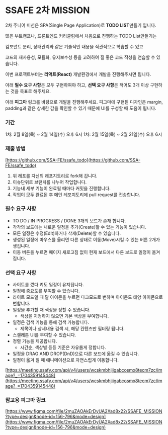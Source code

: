 # SSAFE 2차 MISSION

2차 주니어 미션은 SPA(Single Page Application)로 **TODO LIST**만들기 입니다.

많은 부트캠프나, 프론트엔드 커리큘럼에서 처음으로 진행하는 TODO List만들기는

컴포넌트 분리, 상태관리와 같은 기술적인 내용을 직관적으로 학습할 수 있고

코드의 재사용성, 모듈화, 유지보수성 등을 고려하여 질 좋은 코드 작성을 연습할 수 있습니다.

이번 프로젝트부터는 **리액트(React)** 개발환경에서 개발을 진행해주시면 됩니다. 

아래 **필수 요구 사항**은 모두 구현하여야 하고, **선택 요구 사항**은 적어도 3개 이상 구현하는 것을 목표로 해주세요.

아래 **피그마** 링크를 바탕으로 개발을 진행해주세요. 피그마에 구현된 디자인은 margin, padding과 같은 상세한 값을 확인할 수 있기 때문에 UI를 구성할 때 도움이 됩니다. 

### 기간

1차: 2월 8일(목) ~ 2월 14일(수) 오후 6시
1차: 2월 15일(목) ~ 2월 21일(수) 오후 6시

### 제출 방법

[https://github.com/SSA-FE/ssafe_todo](https://github.com/SSA-FE/ssafe_todo)

1. 위 레포를 자신의 레포지토리로 fork해 갑니다.
2. 이슈단위로 브랜치를 나누어 작업합니다.
3. 기능내 세부 기능이 완료될 때마다 커밋을 진행합니다.
4. 작업이 모두 완료된 후 메인 레포지토리에 pull request를 전송합니다.

### 필수 요구 사항

- TO DO / IN PROGRESS / DONE 3개의 보드가 존재 합니다.
- 각각의 보드에는 새로운 일정을 추가(Create)할 수 있는 기능이 있습니다.
- 모든 일정은 수정(Edit)하거나 삭제(Delete)할 수 있습니다.
- 생성된 일정에 마우스를 올리면 다른 상태로 이동(Move)시킬 수 있는 버튼 2개가 생깁니다.
- 이동 버튼을 누르면 페이지 새로고침 없이 현재 보드에서 다른 보드로 일정이 옮겨집니다.

### 선택 요구 사항

- 사이트를 껐다 켜도 일정이 유지됩니다.
- 일정에 중요도를 부여할 수 있습니다.
- 라이트 모드일 때 달 아이콘을 누르면 다크모드로 변하며 아이콘도 태양 아이콘으로 변합니다.
- 일정을 추가할 때 색상을 정할 수 있습니다.
    - 색상을 지정하지 않으면 기본 색상을 부여합니다.
- 일정은 검색 기능을 통해 검색 가능합니다.
    - 제목이나 상세내용 검색 시, 해당 컨텐츠만 필터링 됩니다.
- 스켈레톤 UI를 부여할 수 있습니다.
- 정렬 기능을 제공합니다.
    - 시간순, 색상별 등등 기준은 자유롭게 정합니다.
- 일정을 DRAG AND DROP(DnD)으로 다른 보드에 옮길 수 있습니다.
- 일정이 옮겨 질 때 애니메이션으로 자연스럽게 이동합니다.

[https://meeting.ssafy.com/api/v4/users/wcskmbhjiigabcosmx8tecm7zc/image?_=1704359145448](https://meeting.ssafy.com/api/v4/users/wcskmbhjiigabcosmx8tecm7zc/image?_=1704359145448)

### 참고용 피그마 링크

[https://www.figma.com/file/2muZAOAkErDyUA2Xad8x22/SSAFE_MISSION?type=design&node-id=156-796&mode=design](https://www.figma.com/file/2muZAOAkErDyUA2Xad8x22/SSAFE_MISSION?type=design&node-id=156-796&mode=design)
